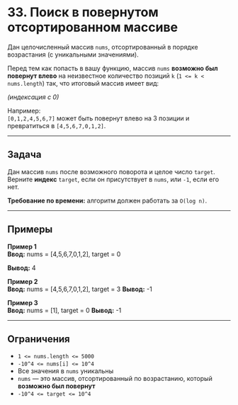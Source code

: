 # 33. Поиск в повернутом отсортированном массиве

Дан целочисленный массив `nums`, отсортированный в порядке возрастания (с уникальными значениями).

Перед тем как попасть в вашу функцию, массив `nums` **возможно был повернут влево** на неизвестное количество позиций `k` (`1 <= k < nums.length`) так, что итоговый массив имеет вид:

*(индексация с 0)*

Например:  
`[0,1,2,4,5,6,7]` может быть повернут влево на 3 позиции и превратиться в `[4,5,6,7,0,1,2]`.

---

## Задача
Дан массив `nums` после возможного поворота и целое число `target`.  
Верните **индекс** `target`, если он присутствует в `nums`, или `-1`, если его нет.

**Требование по времени:** алгоритм должен работать за `O(log n)`.

---

## Примеры

**Пример 1**  
**Ввод:**   nums = [4,5,6,7,0,1,2], target = 0

**Вывод:**  4


**Пример 2**  
**Ввод:** nums = [4,5,6,7,0,1,2], target = 3
**Вывод:** -1


**Пример 3**  
**Ввод:**  nums = [1], target = 0
**Вывод:** -1



---

## Ограничения
- `1 <= nums.length <= 5000`
- `-10^4 <= nums[i] <= 10^4`
- Все значения в `nums` уникальны
- `nums` — это массив, отсортированный по возрастанию, который **возможно был повернут**
- `-10^4 <= target <= 10^4`

